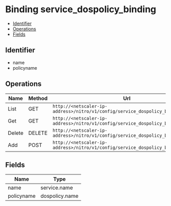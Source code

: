 # Binding service_dospolicy_binding

- [Identifier](#identifier)
- [Operations](#operations)
- [Fields](#fields)

## Identifier

- name
- policyname

## Operations

| Name | Method | Url |
|----|----|----|
| List | GET | `http://<netscaler-ip-address>/nitro/v1/config/service_dospolicy_binding` |
| Get | GET | `http://<netscaler-ip-address>/nitro/v1/config/service_dospolicy_binding/<name>` |
| Delete | DELETE | `http://<netscaler-ip-address>/nitro/v1/config/service_dospolicy_binding/<name>` |
| Add | POST | `http://<netscaler-ip-address>/nitro/v1/config/service_dospolicy_binding` |

## Fields

| Name | Type |
|----|----|
| name | service.name |
| policyname | dospolicy.name |


